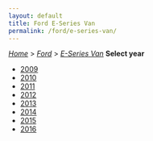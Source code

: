 ```yaml
---
layout: default
title: Ford E-Series Van
permalink: /ford/e-series-van/
---
```

[*Home*](/) > [*Ford*](/ford/) > [*E-Series Van*](/ford/e-series-van/)
**Select year**
- [2009](/ford/e-series-van/2009/)
- [2010](/ford/e-series-van/2010/)
- [2011](/ford/e-series-van/2011/)
- [2012](/ford/e-series-van/2012/)
- [2013](/ford/e-series-van/2013/)
- [2014](/ford/e-series-van/2014/)
- [2015](/ford/e-series-van/2015/)
- [2016](/ford/e-series-van/2016/)